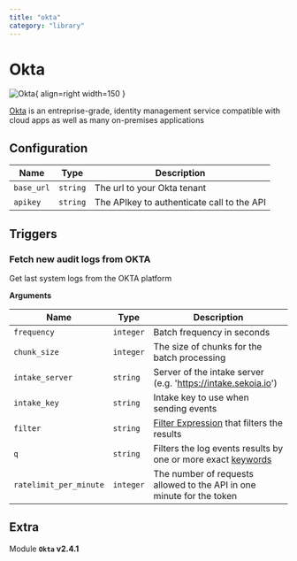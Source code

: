 ```yaml
---
title: "okta"
category: "library"
---
```

# Okta

![Okta](/assets/playbooks/library/okta.png){ align=right width=150 }

[Okta](https://www.okta.com/) is an entreprise-grade, identity management service compatible with cloud apps as well as many on-premises applications

## Configuration

| Name      |  Type   |  Description  |
| --------- | ------- | --------------------------- |
| `base_url` | `string` | The url to your Okta tenant |
| `apikey` | `string` | The APIkey to authenticate call to the API |

## Triggers

### Fetch new audit logs from OKTA

Get last system logs from the OKTA platform

**Arguments**

| Name      |  Type   |  Description  |
| --------- | ------- | --------------------------- |
| `frequency` | `integer` | Batch frequency in seconds |
| `chunk_size` | `integer` | The size of chunks for the batch processing |
| `intake_server` | `string` | Server of the intake server (e.g. 'https://intake.sekoia.io') |
| `intake_key` | `string` | Intake key to use when sending events |
| `filter` | `string` | [Filter Expression](https://developer.okta.com/docs/reference/api/system-log/#expression-filter) that filters the results |
| `q` | `string` | Filters the log events results by one or more exact [keywords](https://developer.okta.com/docs/reference/api/system-log/#keyword-filter) |
| `ratelimit_per_minute` | `integer` | The number of requests allowed to the API in one minute for the token |


## Extra

Module **`Okta` v2.4.1**